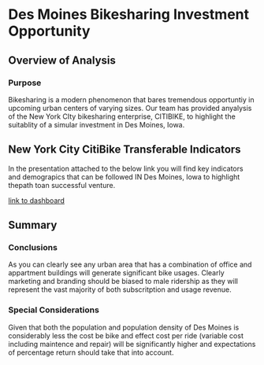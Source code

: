 # Des Moines Bikesharing Investment Opportunity


## Overview of Analysis

### Purpose
Bikesharing is a modern phenomenon that bares tremendous opportuntiy in upcoming urban centers of varying sizes.  Our team has provided anyalysis of the New York CIty bikesharing enterprise, CITIBIKE, to highlight the suitablity of a simular investment in Des Moines, Iowa.

## New York City CitiBike Transferable Indicators
In the presentation attached to the below link you will find key indicators and demograpics that can be followed IN Des Moines, Iowa to highlight thepath toan successful venture. 

[link to dashboard](https://public.tableau.com/profile/alonzo.dority#!/vizhome/BikeShare_16109050370940/BikeShare?publish=yes)

## Summary

### Conclusions
As you can clearly see any urban area that has a combination of office and appartment buildings will generate significant bike usages.  Clearly marketing and branding should be biased to male ridership as they will represent the vast majority of both subscritption and usage revenue.   

### Special Considerations
Given that both the population and population density of Des Moines is considerably less the cost be bike and effect cost per ride (variable cost including maintence and repair) will be significantly higher and expectations of percentage return should take that into account.  

